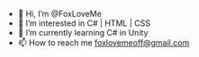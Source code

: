 - 👋 Hi, I’m @FoxLoveMe
- 👀 I’m interested in C# | HTML | CSS
- 🌱 I’m currently learning C# in Unity
- 📫 How to reach me foxlovemeoff@gmail.com
